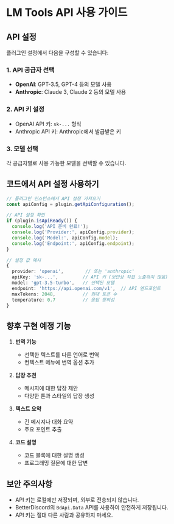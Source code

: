 # LM Tools API 사용 가이드

## API 설정

플러그인 설정에서 다음을 구성할 수 있습니다:

### 1. API 공급자 선택
- **OpenAI**: GPT-3.5, GPT-4 등의 모델 사용
- **Anthropic**: Claude 3, Claude 2 등의 모델 사용

### 2. API 키 설정
- OpenAI API 키: `sk-...` 형식
- Anthropic API 키: Anthropic에서 발급받은 키

### 3. 모델 선택
각 공급자별로 사용 가능한 모델을 선택할 수 있습니다.

## 코드에서 API 설정 사용하기

```typescript
// 플러그인 인스턴스에서 API 설정 가져오기
const apiConfig = plugin.getApiConfiguration();

// API 설정 확인
if (plugin.isApiReady()) {
  console.log('API 준비 완료!');
  console.log('Provider:', apiConfig.provider);
  console.log('Model:', apiConfig.model);
  console.log('Endpoint:', apiConfig.endpoint);
}

// 설정 값 예시
{
  provider: 'openai',        // 또는 'anthropic'
  apiKey: 'sk-...',         // API 키 (보안상 직접 노출하지 않음)
  model: 'gpt-3.5-turbo',   // 선택된 모델
  endpoint: 'https://api.openai.com/v1',  // API 엔드포인트
  maxTokens: 2048,          // 최대 토큰 수
  temperature: 0.7          // 응답 창의성
}
```

## 향후 구현 예정 기능

1. **번역 기능**
   - 선택한 텍스트를 다른 언어로 번역
   - 컨텍스트 메뉴에 번역 옵션 추가

2. **답장 추천**
   - 메시지에 대한 답장 제안
   - 다양한 톤과 스타일의 답장 생성

3. **텍스트 요약**
   - 긴 메시지나 대화 요약
   - 주요 포인트 추출

4. **코드 설명**
   - 코드 블록에 대한 설명 생성
   - 프로그래밍 질문에 대한 답변

## 보안 주의사항

- API 키는 로컬에만 저장되며, 외부로 전송되지 않습니다.
- BetterDiscord의 `BdApi.Data` API를 사용하여 안전하게 저장됩니다.
- API 키는 절대 다른 사람과 공유하지 마세요.